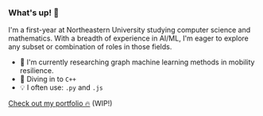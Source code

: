 ### What's up! 🤟

I'm a first-year at Northeastern University studying computer science and mathematics. With a breadth of experience in AI/ML, I'm eager to explore any subset or combination of roles in those fields. 

- 🔭 I'm currently researching graph machine learning methods in mobility resilience. 
- 🌱 Diving in to ```C++```
- 💡 I often use: ```.py``` and ```.js```

[Check out my portfolio 🔥](https://cadenjuang.me/) (WIP!)

